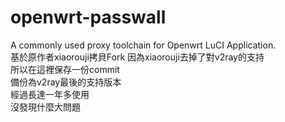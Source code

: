 # openwrt-passwall
A commonly used proxy toolchain for Openwrt LuCI Application.  
基於原作者xiaorouji拷貝Fork
因為xiaorouji去掉了對v2ray的支持  
所以在這裡保存一份commit  
備份為v2ray最後的支持版本  
經過長達一年多使用  
沒發現什麼大問題  
